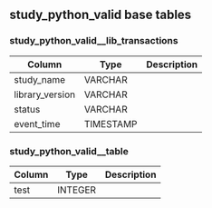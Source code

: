 ## study_python_valid base tables

### study_python_valid__lib_transactions

|    Column     |  Type   |Description|
|---------------|---------|-----------|
|study_name     |VARCHAR  |           |
|library_version|VARCHAR  |           |
|status         |VARCHAR  |           |
|event_time     |TIMESTAMP|           |


### study_python_valid__table

|Column| Type  |Description|
|------|-------|-----------|
|test  |INTEGER|           |


